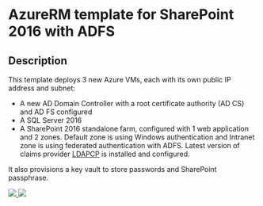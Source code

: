 # AzureRM template for SharePoint 2016 with ADFS
## Description
This template deploys 3 new Azure VMs, each with its own public IP address and subnet:
* A new AD Domain Controller with a root certificate authority (AD CS) and AD FS configured
* A SQL Server 2016
* A SharePoint 2016 standalone farm, configured with 1 web application and 2 zones. Default zone is using Windows authentication and Intranet zone is using federated authentication with ADFS. Latest version of claims provider [LDAPCP](https://github.com/Yvand/LDAPCP) is installed and configured.

It also provisions a key vault to store passwords and SharePoint passphrase.

<a href="https://portal.azure.com/#create/Microsoft.Template/uri/https%3A%2F%2Fraw.githubusercontent.com%2FAzure%2Fazure-quickstart-templates%2Fmaster%2Fsharepoint-2016-adfs%2Fazuredeploy.json" target="_blank">
    <img src="http://azuredeploy.net/deploybutton.png"/>
</a>
<a href="http://armviz.io/#/?load=https%3A%2F%2Fraw.githubusercontent.com%2FAzure%2Fazure-quickstart-templates%2Fmaster%2Fsharepoint-2016-adfs%2Fazuredeploy.json" target="_blank">
    <img src="http://armviz.io/visualizebutton.png"/>
</a>

